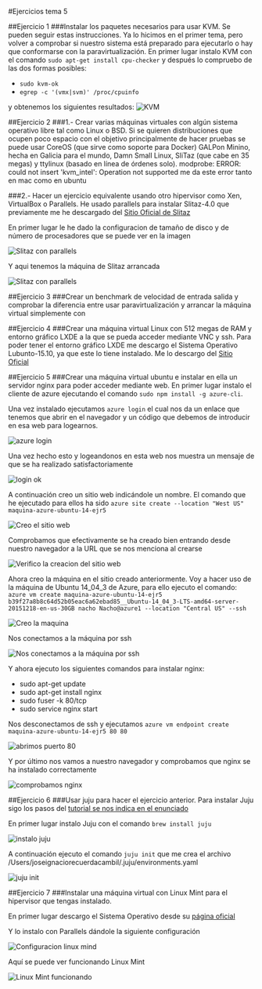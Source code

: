#Ejercicios tema 5


##Ejercicio 1
###Instalar los paquetes necesarios para usar KVM. Se pueden seguir estas instrucciones. Ya lo hicimos en el primer tema, pero volver a comprobar si nuestro sistema está preparado para ejecutarlo o hay que conformarse con la paravirtualización.
En primer lugar instalo KVM con el comando `sudo apt-get install cpu-checker` y después lo compruebo de las dos formas posibles:

* `sudo kvm-ok`
* `egrep -c '(vmx|svm)' /proc/cpuinfo`

y obtenemos los siguientes resultados:
![KVM](https://www.dropbox.com/s/l86jzei9qx7k9zk/ejr1.1.png?dl=1)



##Ejercicio 2
###1.- Crear varias máquinas virtuales con algún sistema operativo libre tal como Linux o BSD. Si se quieren distribuciones que ocupen poco espacio con el objetivo principalmente de hacer pruebas se puede usar CoreOS (que sirve como soporte para Docker) GALPon Minino, hecha en Galicia para el mundo, Damn Small Linux, SliTaz (que cabe en 35 megas) y ttylinux (basado en línea de órdenes solo).
modprobe: ERROR: could not insert 'kvm_intel': Operation not supported
me da este error tanto en mac como en ubuntu

###2.- Hacer un ejercicio equivalente usando otro hipervisor como Xen, VirtualBox o Parallels.
He usado parallels para instalar Slitaz-4.0 que previamente me he descargado del [Sitio Oficial de Slitaz](http://www.slitaz.org/en/)

En primer lugar le he dado la configuracion de tamaño de disco y de número de procesadores que se puede ver en la imagen

![Slitaz con parallels](https://www.dropbox.com/s/ur8u2p2d91cv8hc/ejr2.2.1.png?dl=1)

Y aqui tenemos la máquina de Slitaz arrancada

![Slitaz con parallels](https://www.dropbox.com/s/deslflk6f4ntwht/ejr2.2.2.png?dl=1)



##Ejercicio 3
###Crear un benchmark de velocidad de entrada salida y comprobar la diferencia entre usar paravirtualización y arrancar la máquina virtual simplemente con



##Ejercicio 4
###Crear una máquina virtual Linux con 512 megas de RAM y entorno gráfico LXDE a la que se pueda acceder mediante VNC y ssh.
Para poder tener el entorno gráfico LXDE me descargo el Sistema Operativo Lubunto-15.10, ya que este lo tiene instalado. Me lo descargo del [Sitio Oficial](https://help.ubuntu.com/community/Lubuntu/GetLubuntu)


##Ejercicio 5
###Crear una máquina virtual ubuntu e instalar en ella un servidor nginx para poder acceder mediante web.
En primer lugar instalo el cliente de azure ejecutando el comando `sudo npm install -g azure-cli`.

Una vez instalado ejecutamos `azure login` el cual nos da un enlace que tenemos que abrir en el navegador y un código que debemos de introducir en esa web para logearnos.

![azure login](https://www.dropbox.com/s/m69zvdm6l86wjoh/ejr5.1.png?dl=1)

Una vez hecho esto y logeandonos en esta web nos muestra un mensaje de que se ha realizado satisfactoriamente

![login ok](https://www.dropbox.com/s/91evbzgzmavzyzr/ejr5.2.png?dl=1)

A continuación creo un sitio web indicándole un nombre. El comando que he ejecutado para ellos ha sido `azure site create --location "West US" maquina-azure-ubuntu-14-ejr5`

![Creo el sitio web](https://www.dropbox.com/s/qc7i56gqzg6bt0t/ejr5.3.png?dl=1)

Comprobamos que efectivamente se ha creado bien entrando desde nuestro navegador a la URL que se nos menciona al crearse

![Verifico la creacion del sitio web](https://www.dropbox.com/s/t1odlaoiufhkrfo/ejr5.4.png?dl=1)

Ahora creo la máquina en el sitio creado anteriormente. Voy a hacer uso de la máquina de Ubuntu 14_04_3 de Azure, para ello ejecuto el comando: `azure vm create maquina-azure-ubuntu-14-ejr5 b39f27a8b8c64d52b05eac6a62ebad85__Ubuntu-14_04_3-LTS-amd64-server-20151218-en-us-30GB nacho Nacho@azure1 --location "Central US" --ssh`

![Creo la maquina](https://www.dropbox.com/s/y4g9v9uuhzs6d6n/ejr5.5.png?dl=1)

Nos conectamos a la máquina por ssh 

![Nos conectamos a la máquina por ssh](https://www.dropbox.com/s/iou8pmalfn3ftsi/ejr5.6.png?dl=1)

Y ahora ejecuto los siguientes comandos para instalar nginx:

* sudo apt-get update
* sudo apt-get install nginx
* sudo fuser -k 80/tcp
* sudo service nginx start

Nos desconectamos de ssh y ejecutamos `azure vm endpoint create maquina-azure-ubuntu-14-ejr5 80 80`

![abrimos puerto 80](https://www.dropbox.com/s/57l2nn53o020u18/ejr5.7.png?dl=1)

Y por último nos vamos a nuestro navegador y comprobamos que nginx se ha instalado correctamente

![comprobamos nginx](https://www.dropbox.com/s/we3wlcpfyp0fzwk/ejr5.8.png?dl=1)

##Ejercicio 6
###Usar juju para hacer el ejercicio anterior.
Para instalar Juju sigo los pasos del [tutorial se nos indica en el enunciado](https://jujucharms.com/docs/stable/getting-started) 

En primer lugar instalo Juju con el comando `brew install juju`

![instalo juju](https://www.dropbox.com/s/5g7359jukuc10nh/ejr6.1.png?dl=1)

A continuación ejecuto el comando `juju init` que me crea el archivo /Users/joseignaciorecuerdacambil/.juju/environments.yaml

![juju init](https://www.dropbox.com/s/kmg3lj7t3inlkmi/ejr6.2.png?dl=1)


##Ejercicio 7
###Instalar una máquina virtual con Linux Mint para el hipervisor que tengas instalado.

En primer lugar descargo el Sistema Operativo desde su [página oficial](http://www.linuxmint.com)

Y lo instalo con Parallels dándole la siguiente configuración

![Configuracion linux mind](https://www.dropbox.com/s/uiopkryylmbiowq/ejr7.1.png?dl=1)

Aquí se puede ver funcionando Linux Mint

![Linux Mint funcionando](https://www.dropbox.com/s/ofqht33aarpgrh8/ejr7.2.png?dl=1)


